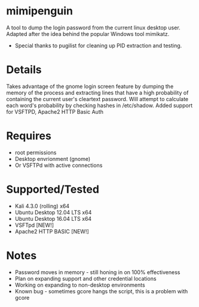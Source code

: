 # mimipenguin
A tool to dump the login password from the current linux desktop user. Adapted after the idea behind the popular Windows tool mimikatz. 
* Special thanks to pugilist for cleaning up PID extraction and testing.

# Details
Takes advantage of the gnome login screen feature by dumping the memory of the process and extracting lines that have a high probability of containing the current user's cleartext password. Will attempt to calculate each word's probability by checking hashes in /etc/shadow.
Added support for VSFTPD, Apache2 HTTP Basic Auth

# Requires
* root permissions
* Desktop envrionment (gnome)
* Or VSFTPd with active connections

# Supported/Tested
* Kali 4.3.0 (rolling) x64
* Ubuntu Desktop 12.04 LTS x64
* Ubuntu Desktop 16.04 LTS x64
* VSFTpd [NEW!]
* Apache2 HTTP BASIC [NEW!]

# Notes
* Password moves in memory - still honing in on 100% effectiveness
* Plan on expanding support and other credential locations
* Working on expanding to non-desktop environments
* Known bug - sometimes gcore hangs the script, this is a problem with gcore

